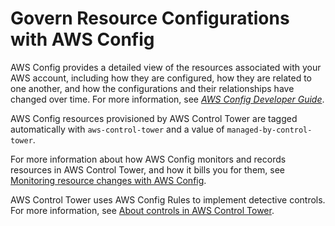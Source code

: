 # Govern Resource Configurations with AWS Config<a name="config"></a>

AWS Config provides a detailed view of the resources associated with your AWS account, including how they are configured, how they are related to one another, and how the configurations and their relationships have changed over time\. For more information, see *[AWS Config Developer Guide](https://docs.aws.amazon.com/config/latest/developerguide/)*\.

AWS Config resources provisioned by AWS Control Tower are tagged automatically with `aws-control-tower` and a value of `managed-by-control-tower`\.

For more information about how AWS Config monitors and records resources in AWS Control Tower, and how it bills you for them, see [Monitoring resource changes with AWS Config](monitoring-with-config.md)\.

AWS Control Tower uses AWS Config Rules to implement detective controls\. For more information, see [About controls in AWS Control Tower](controls.md)\. 